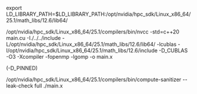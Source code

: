 <!--
SPDX-FileCopyrightText: 2025 Marco Celoria <celoria.marco@gmail.com>

SPDX-License-Identifier: AGPL-3.0-or-later
-->

export LD_LIBRARY_PATH=$LD_LIBRARY_PATH:/opt/nvidia/hpc_sdk/Linux_x86_64/25.1/math_libs/12.6/lib64/

/opt/nvidia/hpc_sdk/Linux_x86_64/25.1/compilers/bin/nvcc -std=c++20 main.cu -I./../../include -L/opt/nvidia/hpc_sdk/Linux_x86_64/25.1/math_libs/12.6/lib64/ -lcublas -I/opt/nvidia/hpc_sdk/Linux_x86_64/25.1/math_libs/12.6/include -D_CUBLAS -O3  -Xcompiler -fopenmp   -lgomp  -o main.x

(-D_PINNED)

/opt/nvidia/hpc_sdk/Linux_x86_64/25.1/compilers/bin/compute-sanitizer --leak-check full ./main.x


